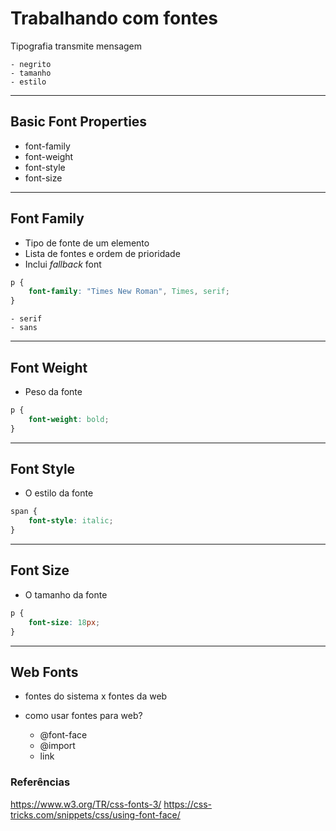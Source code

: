 # Trabalhando com fontes 

Tipografia transmite mensagem

    - negrito
    - tamanho
    - estilo

------------------------------------------------------

## Basic Font Properties

* font-family
* font-weight
* font-style
* font-size

------------------------------------------------------

##  Font Family

* Tipo de fonte de um elemento
* Lista de fontes e ordem de prioridade
* Inclui *fallback* font

```css
p {
    font-family: "Times New Roman", Times, serif;
}
```

    - serif
    - sans

------------------------------------------------------

## Font Weight

* Peso da fonte

```css
p {
    font-weight: bold;
}
```

------------------------------------------------------

## Font Style

* O estilo da fonte

```css
span {
    font-style: italic;
}
```

------------------------------------------------------

## Font Size

* O tamanho da fonte

```css
p {
    font-size: 18px;
}
```

------------------------------------------------------

## Web Fonts

- fontes do sistema x fontes da web
- como usar fontes para web?

    * @font-face
    * @import 
    * link

### Referências

https://www.w3.org/TR/css-fonts-3/
https://css-tricks.com/snippets/css/using-font-face/